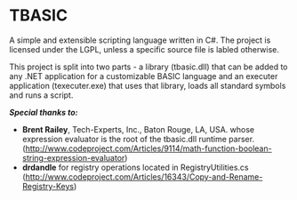 # TBASIC
A simple and extensible scripting language written in C#. The project is licensed under the LGPL, unless a specific source file is labled otherwise.

This project is split into two parts - a library (tbasic.dll) that can be added to any .NET application for a customizable BASIC language and an executer application (texecuter.exe) that uses that library, loads all standard symbols and runs a script.

***Special thanks to:***
- **Brent Railey**, Tech-Experts, Inc., Baton Rouge, LA, USA. whose expression evaluator is the root of the tbasic.dll runtime parser. (http://www.codeproject.com/Articles/9114/math-function-boolean-string-expression-evaluator)
- **drdandle** for registry operations located in RegistryUtilities.cs (http://www.codeproject.com/Articles/16343/Copy-and-Rename-Registry-Keys)
